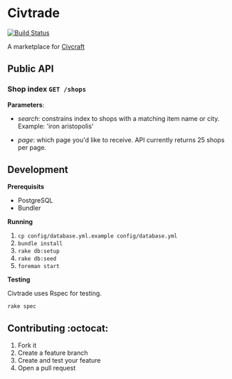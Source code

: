 # Civtrade

[![Build Status](https://travis-ci.org/zacstewart/civtrade.png?branch=master)](https://travis-ci.org/zacstewart/civtrade)

A marketplace for [Civcraft][1]

## Public API

### Shop index `GET /shops`

**Parameters**:

* _search_: constrains index to shops with a matching item name or city.
  Example: 'iron aristopolis'

* _page_: which page you'd like to receive. API currently returns 25 shops per
  page.

## Development

**Prerequisits**

* PostgreSQL
* Bundler

**Running**

1. `cp config/database.yml.example config/database.yml`
2. `bundle install`
3. `rake db:setup`
4. `rake db:seed`
5. `foreman start`

**Testing**

Civtrade uses Rspec for testing.

`rake spec`


## Contributing :octocat:

1. Fork it
2. Create a feature branch
3. Create and test your feature
4. Open a pull request

[1]: http://www.reddit.com/r/Civcraft
